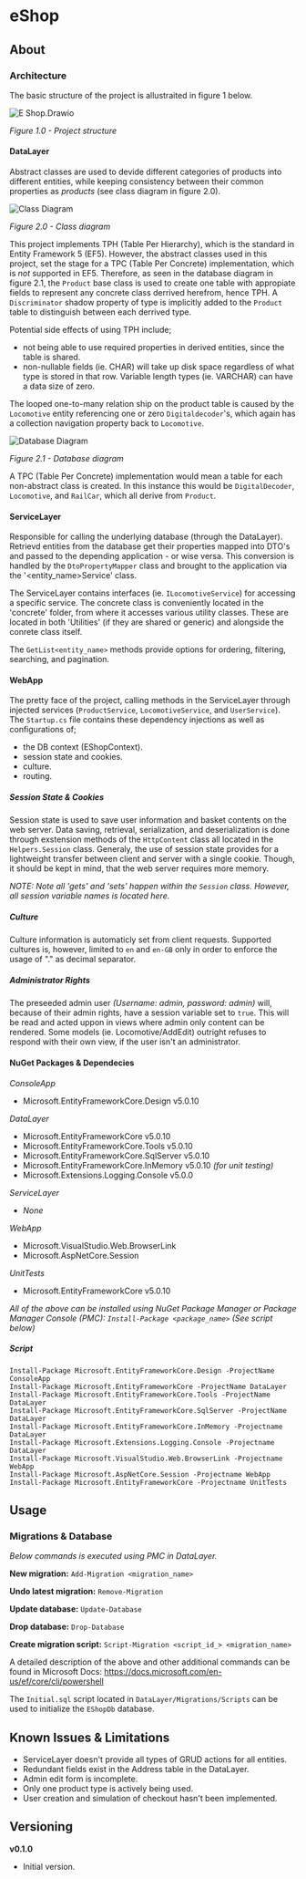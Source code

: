 # eShop
## About

### Architecture
The basic structure of the project is allustraited in figure 1 below.

![E Shop.Drawio](eShop.drawio.png)

*Figure 1.0 - Project structure*

#### DataLayer
Abstract classes are used to devide different categories of products into different entities, while keeping consistency between their common properties as *products* (see class diagram in figure 2.0).

![Class Diagram](ClassDiagram.png)

*Figure 2.0 - Class diagram*

This project implements TPH (Table Per Hierarchy), which is the standard in Entity Framework 5 (EF5).
However, the abstract classes used in this project, set the stage for a TPC (Table Per Concrete) implementation, which is *not* supported in EF5.
Therefore, as seen in the database diagram in figure 2.1, the `Product` base class is used to create one table with appropiate fields to represent any concrete class derrived herefrom, hence TPH.
A `Discriminator` shadow property of type is implicitly added to the `Product` table to distinguish between each derrived type.

Potential side effects of using TPH include;
- not being able to use required properties in derived entities, since the table is shared.
- non-nullable fields (ie. CHAR) will take up disk space regardless of what type is stored in that row. Variable length types (ie. VARCHAR) can have a data size of zero.

The looped one-to-many relation ship on the product table is caused by the `Locomotive` entity referencing one or zero `Digitaldecoder`'s, which again has a collection navigation property back to `Locomotive`.

![Database Diagram](DatabaseDiagram.png)

*Figure 2.1 - Database diagram*

A TPC (Table Per Concrete) implementation would mean a table for each non-abstract class is created.
In this instance this would be `DigitalDecoder`, `Locomotive`, and `RailCar`, which all derive from `Product`. 

#### ServiceLayer
Responsible for calling the underlying database (through the DataLayer).
Retrievd entities from the database get their properties mapped into DTO's and passed to the depending application - or wise versa.
This conversion is handled by the `DtoPropertyMapper` class and brought to the application via the '<entity_name>Service' class.

The ServiceLayer contains interfaces (ie. `ILocomotiveService`) for accessing a specific service. The concrete class is conveniently located in the 'concrete' folder, from where it accesses various utility classes. These are located in both 'Utilities' (if they are shared or generic) and alongside the conrete class itself.

The `GetList<entity_name>` methods provide options for ordering, filtering, searching, and pagination.

#### WebApp
The pretty face of the project, calling methods in the ServiceLayer through injected services (`ProductService`, `LocomotiveService`, and `UserService`).
The `Startup.cs` file contains these dependency injections as well as configurations of;

- the DB context (EShopContext).
- session state and cookies.
- culture.
- routing.

##### Session State & Cookies
Session state is used to save user information and basket contents on the web server. Data saving, retrieval, serialization, and deserialization is done through exstension methods of the `HttpContent` class all located in the `Helpers.Session` class.
Generaly, the use of session state provides for a lightweight transfer between client and server with a single cookie.
Though, it should be kept in mind, that the web server requires more memory.

*NOTE: Note all 'gets' and 'sets' happen within the `Session` class. However, all session variable names is located here.*

##### Culture
Culture information is automaticly set from client requests. Supported cultures is, however, limited to `en` and `en-GB` only in order to enforce the usage of "." as decimal separator.

##### Administrator Rights
The preseeded admin user *(Username: admin, password: admin)* will, because of their admin rights, have a session variable set to `true`.
This will be read and acted uppon in views where admin only content can be rendered. Some models (ie. Locomotive/AddEdit) outright refuses to respond with their own view, if the user isn't an administrator.

#### NuGet Packages & Dependecies
*ConsoleApp*
- Microsoft.EntityFrameworkCore.Design v5.0.10

*DataLayer*
- Microsoft.EntityFrameworkCore v5.0.10
- Microsoft.EntityFrameworkCore.Tools v5.0.10
- Microsoft.EntityFrameworkCore.SqlServer v5.0.10
- Microsoft.EntityFrameworkCore.InMemory v5.0.10 *(for unit testing)*
- Microsoft.Extensions.Logging.Console v5.0.0

*ServiceLayer*
- *None*

*WebApp*
- Microsoft.VisualStudio.Web.BrowserLink
- Microsoft.AspNetCore.Session

*UnitTests*
- Microsoft.EntityFrameworkCore v5.0.10

*All of the above can be installed using NuGet Package Manager or Package Manager Console (PMC): `Install-Package <package_name>` (See script below)*

##### Script
```
Install-Package Microsoft.EntityFrameworkCore.Design -ProjectName ConsoleApp
Install-Package Microsoft.EntityFrameworkCore -ProjectName DataLayer
Install-Package Microsoft.EntityFrameworkCore.Tools -ProjectName DataLayer
Install-Package Microsoft.EntityFrameworkCore.SqlServer -ProjectName DataLayer
Install-Package Microsoft.EntityFrameworkCore.InMemory -Projectname DataLayer
Install-Package Microsoft.Extensions.Logging.Console -Projectname DataLayer
Install-Package Microsoft.VisualStudio.Web.BrowserLink -Projectname WebApp
Install-Package Microsoft.AspNetCore.Session -Projectname WebApp
Install-Package Microsoft.EntityFrameworkCore -Projectname UnitTests
```

## Usage
### Migrations & Database
*Below commands is executed using PMC in DataLayer.*

**New migration:** `Add-Migration <migration_name>`

**Undo latest migration:** `Remove-Migration`

**Update database:** `Update-Database`

**Drop database:** `Drop-Database`

**Create migration script:** `Script-Migration <script_id_> <migration_name>`

A detailed description of the above and other additional commands can be found in Microsoft Docs: https://docs.microsoft.com/en-us/ef/core/cli/powershell

The `Initial.sql` script located in `DataLayer/Migrations/Scripts` can be used to initialize the `EShopDb` database. 

## Known Issues & Limitations
- ServiceLayer doesn't provide all types of GRUD actions for all entities.
- Redundant fields exist in the Address table in the DataLayer.
- Admin edit form is incomplete.
- Only one product type is actively being used.
- User creation and simulation of checkout hasn't been implemented.

## Versioning
**v0.1.0**
- Initial version.